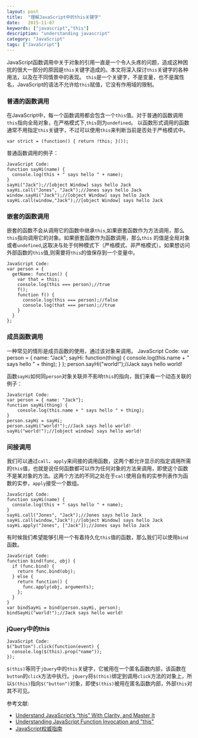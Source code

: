 ```yaml
---
layout: post
title:  "理解JavaScript中的this关键字"
date:   2015-11-07
keywords: ["javascript","this"]
description: "understanding javascript"
category: "JavaScript"
tags: ["JavaScript"]
---
```

   JavaScript函数调用中关于对象的引用一直是一个令人头疼的问题，造成这种困扰的很大一部分的原因是`this`关键字造成的。本文将深入探讨`this`关键字的各种用法，以及在不同情景中的表现。
   `this`是一个关键字，不是变量，也不是属性名，JavaScript的语法不允许给`this`赋值，它没有作用域的限制。

### 普通的函数调用

  在JavaScript中，每一个函数调用都会包含一个`this`值。对于普通的函数调用`this`指向全局对象，在严格模式下,`this`则为`undefined`。
  以函数形式调用的函数通常不用指定`this`关键字，不过可以使用`this`来判断当前是否处于严格模式中。

    var strict = (function() { return !this; }());

  普通函数调用的例子：

    JavaScript Code:
    function sayHi(name) {
      console.log(this + " says hello " + name);
    }
    sayHi("Jack");//[object Window] says hello Jack
    sayHi.call("Jones", "Jack");//Jones says hello Jack
    window.sayHi("Jack");//[object Window] says hello Jack
    sayHi.call(window,"Jack");//[object Window] says hello Jack

### 嵌套的函数调用

  嵌套的函数不会从调用它的函数中继承`this`,如果嵌套函数作为方法调用，那么`this`指向调用它的对象。如果嵌套函数作为函数调用，那么`this`
  的值是全局对象或者`undefined`,这取决与处于何种模式下（严格模式、非严格模式）。如果想访问外部函数的`this`值,则需要将`this`的值保存到一个变量中。

    JavaScript Code:
    var person = {
      getName: function() {
        var that = this;
        console.log(this === person);//true
        f();
        function f() {
          console.log(this === person);//false
          console.log(that === person);//true
        }
      }
    };

### 成员函数调用

  一种常见的情形是成员函数的使用，通过该对象来调用。
   JavaScript Code:
    var person = {
      name: "Jack";
      sayHi: function(thing) {
        console.log(this.name + " says hello " + thing);
      }
    };
    person.sayHi("world!");//Jack says hello world!

函数`sayHi`如何同`person`对象关联并不影响`this`的指向，我们来看一个动态关联的例子：

    JavaScript Code:
    var person = { name: "Jack"};
    function sayHi(thing) {
        console.log(this.name + " says hello " + thing);
    }
    person.sayHi = sayHi;
    person.sayHi("world!");//Jack says hello world!
    sayHi("world!");//[object window] says hello world!

### 间接调用

我们可以通过`call`、`apply`来间接的调用函数，这两个都允许显示的指定调用所需的`this`值，也就是说任何函数都可以作为任何对象的方法来调用，即使这个函数不是某对象的方法。这两个方法的不同之处在于`call`使用自有的实参列表作为函数的实参，`apply`接受一个数组。

    JavaScript Code:
    function sayHi(name) {
      console.log(this + " says hello " + name);
    }
    sayHi.call("Jones", "Jack");//Jones says hello Jack
    sayHi.call(window,"Jack");//[object Window] says hello Jack
    sayHi.apply("Jones", ["Jack"]);//Jones says hello Jack

有时候我们希望能够引用一个有着持久化`this`值的函数，那么我们可以使用`bind`函数。


    JavaScript Code:
    function bind(func, obj) {
      if (func.bind) {
        return func.bind(obj);
      } else {
        return function() {
          func.apply(obj, arguments);
        };
      }
    }
    var bindSayHi = bind(person.sayHi, person);
    bindSayHi("world!");//Jack says hello world!

### jQuery中的this

    JavaScript Code:
    $("button").click(function(event) {
      console.log($(this).prop("name"));
    });

`$(this)`等同于`jQuery`中的`this`关键字，它被用在一个匿名函数内部，该函数在`button`的`click`方法中执行。`jQuery`将`$(this)`绑定到调用`click`方法的对象上，所以`$(this)`指向`$("button")`对象，即使`$(this)`被用在匿名函数内部，外部`this`对其不可见。

参考文献:

- [Understand JavaScript’s “this” With Clarity, and Master It](http://javascriptissexy.com/understand-javascripts-this-with-clarity-and-master-it/ "Understand JavaScript’s “this” With Clarity, and Master It")
- [Understanding JavaScript Function Invocation and "this"](http://yehudakatz.com/2011/08/11/understanding-javascript-function-invocation-and-this/ "Understanding JavaScript Function Invocation and 'this'")
- [JavaScript权威指南](http://www.amazon.cn/O-Reilly%25252525252525252525E7%25252525252525252525B2%25252525252525252525BE%25252525252525252525E5%2525252525252525252593%2525252525252525252581%25252525252525252525E5%252525252525252525259B%25252525252525252525BE%25252525252525252525E4%25252525252525252525B9%25252525252525252525A6%25252525252525252525E7%25252525252525252525B3%25252525252525252525BB%25252525252525252525E5%2525252525252525252588%2525252525252525252597-JavaScript%25252525252525252525E6%252525252525252525259D%2525252525252525252583%25252525252525252525E5%25252525252525252525A8%2525252525252525252581%25252525252525252525E6%252525252525252525258C%2525252525252525252587%25252525252525252525E5%252525252525252525258D%2525252525252525252597-%25252525252525252525E5%25252525252525252525BC%2525252525252525252597%25252525252525252525E5%2525252525252525252585%25252525252525252525B0%25252525252525252525E7%25252525252525252525BA%25252525252525252525B3%25252525252525252525E6%25252525252525252525A0%25252525252525252525B9/dp/B007VISQ1Y?SubscriptionId=AKIAJMGEVRIO53UGJCYQ&tag=16-28-282__-23&linkCode=sp1&camp=2025&creative=165953&creativeASIN=B007VISQ1Y "JavaScript权威指南(第6版)")
